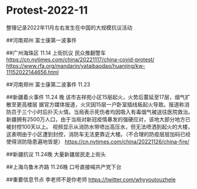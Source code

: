 # Protest-2022-11
整理记录2022年11月左右发生在中国的大规模抗议活动

##河南郑州 富士康第一波事件

##广州海珠区
    11.14 上街抗议 民众推翻警车
    https://cn.nytimes.com/china/20221117/china-covid-protest/
    https://www.rfa.org/mandarin/yataibaodao/huanjing/kw-11152022144656.html

##河南郑州 富士康第二波事件
    11.23

##新疆着火事件
    11.24 晚 该市吉祥苑小区15层起火，火势后蔓延至17层，烟气扩散至更高楼层
    据官方媒体报道，火灾因15层一户卧室插线板起火导致。报道称消防员于三个小时后扑灭火情。当局表示死伤者均因吸入有毒烟气被送往医院救治。
    新疆拥有2500万人口，由于当局对新冠疫情暴发的强硬应对，该地大部分地方已被封控100天以上。
    视频显示从消防水带喷出高压水，但无法喷洒到起火的大楼，这表明由于小区遭到封控，消防车无法更靠近大楼。（不合理的防疫层层加码已经使得消防隐患遍地皆是）
    https://cn.nytimes.com/china/20221126/china-fire/

##新疆抗议
    11.24晚 大量新疆居民走上街头


##上海乌鲁木齐路
    11.26晚
    口号直接喊共产党下台



##重要信息节点
    李老师不是你老师 https://twitter.com/whyyoutouzhele
